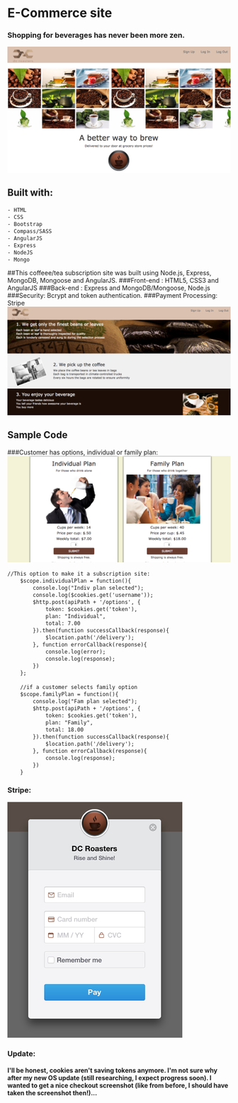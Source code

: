 # E-Commerce site 
### Shopping for beverages has never been more zen.
![landing](images/landing_eCommerce.png "E-Commerce Landing")
## Built with:
```
- HTML
- CSS
- Bootstrap
- Compass/SASS
- AngularJS
- Express
- NodeJS
- Mongo
```
##This coffeee/tea subscription site was built using Node.js, Express, MongoDB, Mongoose and AngularJS. 
###Front-end : HTML5, CSS3 and AngularJS
###Back-end : Express and MongoDB/Mongoose, Node.js
###Security: Bcrypt and token authentication.
###Payment Processing: Stripe
![process](images/eCommerceIntro.png "E-Commerce Process")
## Sample Code
###Customer has options, individual or family plan:
![options](images/eCommercesubscription.png "E-Commerce options")
```
//This option to make it a subscription site:
	$scope.individualPlan = function(){
		console.log("Indiv plan selected");
		console.log($cookies.get('username'));
		$http.post(apiPath + '/options', {
			token: $cookies.get('token'),
			plan: "Individual",
			total: 7.00
		}).then(function successCallback(response){
			$location.path('/delivery');	
		}, function errorCallback(response){
			console.log(error);
			console.log(response);
		})
	};

	//if a customer selects family option
	$scope.familyPlan = function(){
		console.log("Fam plan selected");
		$http.post(apiPath + '/options', {
			token: $cookies.get('token'),
			plan: "Family",
			total: 18.00
		}).then(function successCallback(response){
			$location.path('/delivery');
		}, function errorCallback(response){
			console.log(response);
		})
	}
```
### Stripe:
![stripe](images/stripe.png "stripe")
### Update:
#### I'll be honest, cookies aren't saving tokens anymore. I'm not sure why after my new OS update (still researching, I expect progress soon). I wanted to get a nice checkout screenshot (like from before, I should have taken the screenshot then!)...